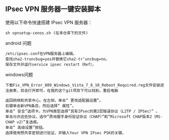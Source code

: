 ## IPsec VPN 服务器一键安装脚本

使用以下命令快速搭建 IPsec VPN 服务器：
```
sh vpnsetup-cenos.sh (在本仓库下的文件)
```
android 问题
```
/etc/ipsec.conf在VPN服务器上编辑。
查找sha2-truncbug=yes并替换它sha2-tr‘uncbug=no。
保存文件并运行service ipsec restart（Ref）。
```

windows问题
```
下载Fix_VPN_Error_809_Windows_Vista_7_8_10_Reboot_Required.reg文件安装进注册表，双击打开即可，在我的这个git项目下可以找到，重启电脑

返回网络和共享中心。在左侧，单击“ 更改适配器设置”。
右键单击新VPN条目，然后选择“ 属性”。
单击“ 安全”选项卡。为VPN类型选择“具有IPsec的第2层隧道协议（L2TP / IPSec）” 。
单击允许这些协议。选中“质询握手身份验证协议（CHAP）”和“Microsoft CHAP版本2（MS-CHAP v2）”复选框。
单击“ 高级设置”按钮。
选择使用预共享密钥进行验证，并输入Your VPN IPsec PSK的关键。
```